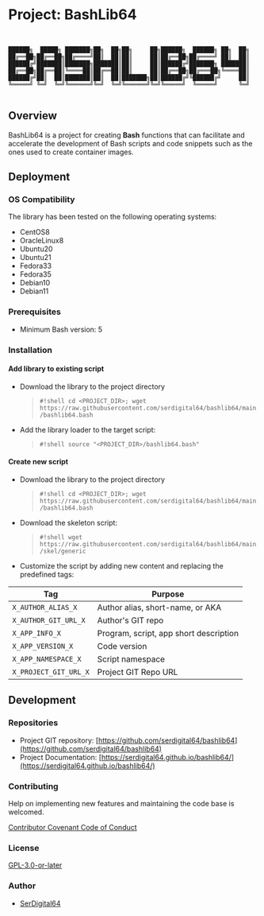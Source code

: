 # Project: BashLib64

```shell


██████╗  █████╗ ███████╗██╗  ██╗██╗     ██╗██████╗  ██████╗ ██╗  ██╗
██╔══██╗██╔══██╗██╔════╝██║  ██║██║     ██║██╔══██╗██╔════╝ ██║  ██║
██████╔╝███████║███████╗███████║██║     ██║██████╔╝███████╗ ███████║
██╔══██╗██╔══██║╚════██║██╔══██║██║     ██║██╔══██╗██╔═══██╗╚════██║
██████╔╝██║  ██║███████║██║  ██║███████╗██║██████╔╝╚██████╔╝     ██║
╚═════╝ ╚═╝  ╚═╝╚══════╝╚═╝  ╚═╝╚══════╝╚═╝╚═════╝  ╚═════╝      ╚═╝


```

## Overview

BashLib64 is a project for creating **Bash** functions that can facilitate and accelerate the development of Bash scripts and code snippets such as the ones used to create container images.

## Deployment

### OS Compatibility

The library has been tested on the following operating systems:

- CentOS8
- OracleLinux8
- Ubuntu20
- Ubuntu21
- Fedora33
- Fedora35
- Debian10
- Debian11

### Prerequisites

- Minimum Bash version: 5

### Installation

#### Add library to existing script

- Download the library to the project directory
  > `#!shell cd <PROJECT_DIR>; wget https://raw.githubusercontent.com/serdigital64/bashlib64/main/bashlib64.bash`
- Add the library loader to the target script:
  > `#!shell source "<PROJECT_DIR>/bashlib64.bash"`

#### Create new script

- Download the library to the project directory
  > `#!shell cd <PROJECT_DIR>; wget https://raw.githubusercontent.com/serdigital64/bashlib64/main/bashlib64.bash`
- Download the skeleton script:
  > `#!shell wget https://raw.githubusercontent.com/serdigital64/bashlib64/main/skel/generic`
- Customize the script by adding new content and replacing the predefined tags:

| Tag                   | Purpose                                |
| --------------------- | -------------------------------------- |
| `X_AUTHOR_ALIAS_X`    | Author alias, short-name, or AKA       |
| `X_AUTHOR_GIT_URL_X`  | Author's GIT repo                      |
| `X_APP_INFO_X`        | Program, script, app short description |
| `X_APP_VERSION_X`     | Code version                           |
| `X_APP_NAMESPACE_X`   | Script namespace                       |
| `X_PROJECT_GIT_URL_X` | Project GIT Repo URL                   |

## Development

### Repositories

- Project GIT repository: [https://github.com/serdigital64/bashlib64](https://github.com/serdigital64/bashlib64)
- Project Documentation: [https://serdigital64.github.io/bashlib64/](https://serdigital64.github.io/bashlib64/)

### Contributing

Help on implementing new features and maintaining the code base is welcomed.

[Contributor Covenant Code of Conduct](https://serdigital64.github.io/bashlib64/cod/)

### License

[GPL-3.0-or-later](https://www.gnu.org/licenses/gpl-3.0.txt)

### Author

- [SerDigital64](https://github.com/serdigital64)
